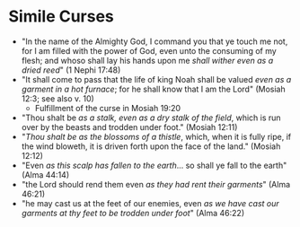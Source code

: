 # Simile Curses

*   "In the name of the Almighty God, I command you that ye touch me not, for I am
    filled with the power of God, even unto the consuming of my flesh; and whoso
    shall lay his hands upon me *shall wither even as a dried reed*" (1 Nephi 17:48)
*   "It shall come to pass that the life of king Noah shall be valued *even as
    a garment in a hot furnace*; for he shall know that I am the Lord" (Mosiah 12:3;
    see also v. 10)
    *   Fulfillment of the curse in Mosiah 19:20
*   "Thou shalt be *as a stalk, even as a dry stalk of the field*, which is run
    over by the beasts and trodden under foot." (Mosiah 12:11)
*   "*Thou shalt be as the blossoms of a thistle*, which, when it is fully ripe,
    if the wind bloweth, it is driven forth upon the face of the land." (Mosiah 12:12)
*   "Even *as this scalp has fallen to the earth*... so shall ye fall to the earth"
    (Alma 44:14)
*   "the Lord should rend them even *as they had rent their garments*" (Alma 46:21)
*   "he may cast us at the feet of our enemies, even *as we have cast our
    garments at thy feet to be trodden under foot*" (Alma 46:22)

